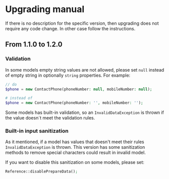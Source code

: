 Upgrading manual
================

If there is no description for the specific version, then upgrading does not require any code change. In other case
follow the instructions.

From 1.1.0 to 1.2.0
-------------------------------

### Validation
In some models empty string values are not allowed, please set `null` instead of empty
string in optionally `string` properties. For example:

```php
// do
$phone = new ContactPhone(phoneNumber: null, mobileNumber: null);

# instead of
$phone = new ContactPhone(phoneNumber: '', mobileNumber: '');
```

Some models has built-in validation, so an `InvalidDataException` is thrown if 
the value doesn´t meet the validation rules.

### Built-in input sanitization
As it mentioned, if a model has values that doesn't meet their rules `InvalidDataException` is thrown.
This version has some sanitization methods to remove special characters could result in invalid model.

If you want to disable this sanitization on some models, please set:
```php
Reference::disablePrepareData();
```
